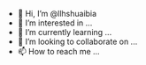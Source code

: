 - 👋 Hi, I’m @llhshuaibia
- 👀 I’m interested in ...
- 🌱 I’m currently learning ...
- 💞️ I’m looking to collaborate on ...
- 📫 How to reach me ...

<!---
llhshuaibia/llhshuaibia is a ✨ special ✨ repository because its `README.md` (this file) appears on your GitHub profile.
You can click the Preview link to take a look at your changes.
--->
